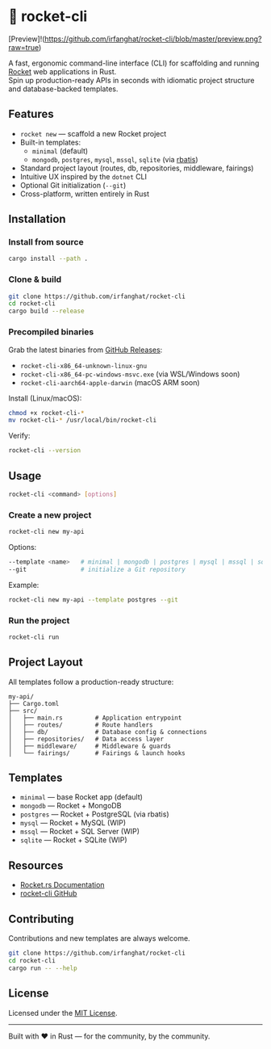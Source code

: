 # 🚀 rocket-cli

[Preview]!(https://github.com/irfanghat/rocket-cli/blob/master/preview.png?raw=true)

A fast, ergonomic command-line interface (CLI) for scaffolding and running [Rocket](https://rocket.rs) web applications in Rust.  
Spin up production-ready APIs in seconds with idiomatic project structure and database-backed templates.

## Features

- `rocket new` — scaffold a new Rocket project
- Built-in templates:  
  - `minimal` (default)  
  - `mongodb`, `postgres`, `mysql`, `mssql`, `sqlite` (via [rbatis](https://github.com/rbatis/rbatis))  
- Standard project layout (routes, db, repositories, middleware, fairings)  
- Intuitive UX inspired by the `dotnet` CLI  
- Optional Git initialization (`--git`)  
- Cross-platform, written entirely in Rust  

## Installation

### Install from source

```bash
cargo install --path .
```

### Clone & build

```bash
git clone https://github.com/irfanghat/rocket-cli
cd rocket-cli
cargo build --release
```

### Precompiled binaries

Grab the latest binaries from [GitHub Releases](https://github.com/irfanghat/rocket-cli/releases):

* `rocket-cli-x86_64-unknown-linux-gnu`
* `rocket-cli-x86_64-pc-windows-msvc.exe` (via WSL/Windows soon)
* `rocket-cli-aarch64-apple-darwin` (macOS ARM soon)

Install (Linux/macOS):

```bash
chmod +x rocket-cli-*
mv rocket-cli-* /usr/local/bin/rocket-cli
```

Verify:

```bash
rocket-cli --version
```

## Usage

```bash
rocket-cli <command> [options]
```

### Create a new project

```bash
rocket-cli new my-api
```

Options:

```bash
--template <name>   # minimal | mongodb | postgres | mysql | mssql | sqlite
--git               # initialize a Git repository
```

Example:

```bash
rocket-cli new my-api --template postgres --git
```

### Run the project

```bash
rocket-cli run
```

## Project Layout

All templates follow a production-ready structure:

```
my-api/
├── Cargo.toml
├── src/
│   ├── main.rs         # Application entrypoint
│   ├── routes/         # Route handlers
│   ├── db/             # Database config & connections
│   ├── repositories/   # Data access layer
│   ├── middleware/     # Middleware & guards
│   └── fairings/       # Fairings & launch hooks
```

## Templates

* `minimal` — base Rocket app (default)
* `mongodb` — Rocket + MongoDB
* `postgres` — Rocket + PostgreSQL (via rbatis)
* `mysql` — Rocket + MySQL (WIP)
* `mssql` — Rocket + SQL Server (WIP)
* `sqlite` — Rocket + SQLite (WIP)

## Resources

* [Rocket.rs Documentation](https://rocket.rs)
* [rocket-cli GitHub](https://github.com/irfanghat/rocket-cli)

## Contributing

Contributions and new templates are always welcome.

```bash
git clone https://github.com/irfanghat/rocket-cli
cd rocket-cli
cargo run -- --help
```

## License

Licensed under the [MIT License](LICENSE).

---

Built with ❤️ in Rust — for the community, by the community.
